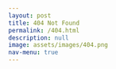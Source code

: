 ```yaml
---
layout: post
title: 404 Not Found
permalink: /404.html
description: null
image: assets/images/404.png
nav-menu: true
---
```

